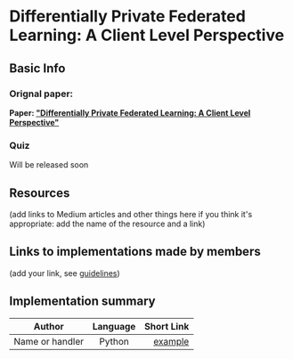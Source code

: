 # Differentially Private Federated Learning: A Client Level Perspective

## Basic Info

### Orignal paper: 
**Paper: ["Differentially Private Federated Learning: A Client Level Perspective"](https://arxiv.org/pdf/1712.07557.pdf)** 

### Quiz
Will be released soon

## Resources 
(add links to Medium articles and other things here if you think it's appropriate: add the name of the resource and a link)


## Links to implementations made by members 
(add your link, see [guidelines](https://github.com/papersdclub/theclub/blob/master/implementation_guidelines.md))


## Implementation summary
| Author          | Language      | Short Link  |
| -------------   |:-------------:| -----:|
| Name or handler | Python        | [example](https://www.numpy.org/) |

